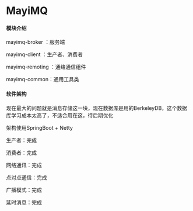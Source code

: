 # MayiMQ


#### 模块介绍
mayimq-broker ：服务端

mayimq-client ：生产者、消费者

mayimq-remoting ：通络通信组件

mayimq-common：通用工具类

#### 软件架构

现在最大的问题就是消息存储这一块，现在数据库是用的BerkeleyDB，这个数据库学习成本太高了，不适合用在这，待后期优化

架构使用SpringBoot + Netty 

生产者：完成

消费者：完成

网络通讯：完成

点对点通信：完成

广播模式：完成

延时消息：完成


 


